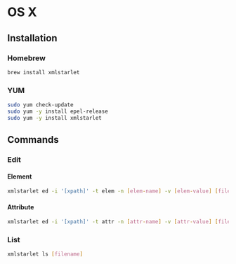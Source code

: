 # OS X

## Installation

### Homebrew

```sh
brew install xmlstarlet
```

### YUM

```sh
sudo yum check-update
sudo yum -y install epel-release
sudo yum -y install xmlstarlet
```

## Commands

### Edit

#### Element

```sh
xmlstarlet ed -i '[xpath]' -t elem -n [elem-name] -v [elem-value] [filename]
```

#### Attribute

```sh
xmlstarlet ed -i '[xpath]' -t attr -n [attr-name] -v [attr-value] [filename]
```

### List

```sh
xmlstarlet ls [filename]
```
